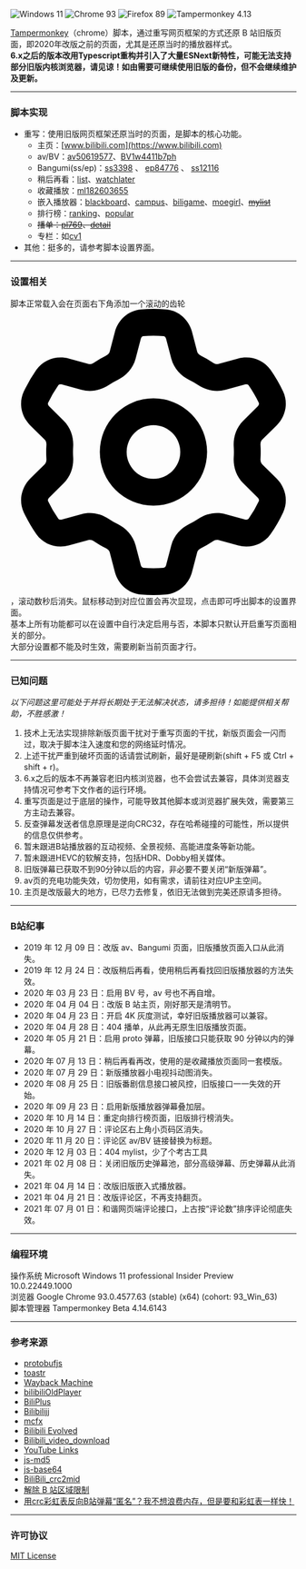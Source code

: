 ![Windows 11](https://img.shields.io/badge/Microsoft_Windows_11-pass-green.svg?longCache=true) ![Chrome 93](https://img.shields.io/badge/Google_Chrome_91-pass-green.svg?longCache=true) ![Firefox 89](https://img.shields.io/badge/Mozilla_Firefox_89-pass-green.svg?longCache=true) ![Tampermonkey 4.13](https://img.shields.io/badge/Tampermonkey_4.14-pass-green.svg?longCache=true)

[Tampermonkey](https://www.tampermonkey.net/)（chrome）脚本，通过重写网页框架的方式还原 B 站旧版页面，即2020年改版之前的页面，尤其是还原当时的播放器样式。  
**6.x之后的版本改用Typescript重构并引入了大量ESNext新特性，可能无法支持部分旧版内核浏览器，请见谅！如由需要可继续使用旧版的备份，但不会继续维护及更新。**

---
### 脚本实现
- 重写：使用旧版网页框架还原当时的页面，是脚本的核心功能。
   - 主页：[www.bilibili.com](https://www.bilibili.com)
   - av/BV：[av50619577](https://www.bilibili.com/video/av50619577 "Brambly Boundaries")、[BV1w4411b7ph](https://www.bilibili.com/video/BV1w4411b7ph "Brambly Boundaries")
   - Bangumi(ss/ep)：[ss3398](https://www.bilibili.com/bangumi/play/ss3398 "冰菓") 、 [ep84776](https://www.bilibili.com/bangumi/play/ep84776 "深具传统的古典文学部之重生") 、 [ss12116](https://www.bilibili.com/bangumi/play/ss12116/ "声之形")
   - 稍后再看：[list](https://www.bilibili.com/watchlater/#/list "播放列表")、[watchlater](https://www.bilibili.com/medialist/play/watchlater "播放全部")
   - 收藏播放：[ml182603655](https://www.bilibili.com/medialist/play/ml182603655 "bilibili moe 2018 日本动画场应援")
   - 嵌入播放器：[blackboard](https://www.bilibili.com/blackboard/topic/activity-2020bangumiQ1_web.html "bilibili 2020 一月新番导视")、[campus](https://campus.bilibili.com/index.html "哔哩哔哩校园招聘")、[biligame](https://www.biligame.com/detail/?id=101644 "魔法纪录  魔法少女小圆外传")、[moegirl](https://zh.moegirl.org/%E4%B8%9C%E6%96%B9M-1%E6%BC%AB%E6%89%8D "东方M-1漫才")、~~[mylist](https://www.bilibili.com/mylist8 "缘之空")~~
   - 排行榜：[ranking](https://www.bilibili.com/ranking)、[popular](https://www.bilibili.com/v/popular)
   - ~~播单：[pl769](https://www.bilibili.com/playlist/video/pl769 "bilibili moe 2018 日本动画场应援")、[detail](https://www.bilibili.com/playlist/detail/pl769 "bilibili moe 2018 日本动画场应援")~~
   - 专栏：如[cv1](https://www.bilibili.com/video/cv1)
- 其他：挺多的，请参考脚本设置界面。

---
### 设置相关
脚本正常载入会在页面右下角添加一个滚动的齿轮<svg viewBox="0 0 16 16"><path fill-rule="evenodd" d="M7.429 1.525a6.593 6.593 0 011.142 0c.036.003.108.036.137.146l.289 1.105c.147.56.55.967.997 1.189.174.086.341.183.501.29.417.278.97.423 1.53.27l1.102-.303c.11-.03.175.016.195.046.219.31.41.641.573.989.014.031.022.11-.059.19l-.815.806c-.411.406-.562.957-.53 1.456a4.588 4.588 0 010 .582c-.032.499.119 1.05.53 1.456l.815.806c.08.08.073.159.059.19a6.494 6.494 0 01-.573.99c-.02.029-.086.074-.195.045l-1.103-.303c-.559-.153-1.112-.008-1.529.27-.16.107-.327.204-.5.29-.449.222-.851.628-.998 1.189l-.289 1.105c-.029.11-.101.143-.137.146a6.613 6.613 0 01-1.142 0c-.036-.003-.108-.037-.137-.146l-.289-1.105c-.147-.56-.55-.967-.997-1.189a4.502 4.502 0 01-.501-.29c-.417-.278-.97-.423-1.53-.27l-1.102.303c-.11.03-.175-.016-.195-.046a6.492 6.492 0 01-.573-.989c-.014-.031-.022-.11.059-.19l.815-.806c.411-.406.562-.957.53-1.456a4.587 4.587 0 010-.582c.032-.499-.119-1.05-.53-1.456l-.815-.806c-.08-.08-.073-.159-.059-.19a6.44 6.44 0 01.573-.99c.02-.029.086-.075.195-.045l1.103.303c.559.153 1.112.008 1.529-.27.16-.107.327-.204.5-.29.449-.222.851-.628.998-1.189l.289-1.105c.029-.11.101-.143.137-.146zM8 0c-.236 0-.47.01-.701.03-.743.065-1.29.615-1.458 1.261l-.29 1.106c-.017.066-.078.158-.211.224a5.994 5.994 0 00-.668.386c-.123.082-.233.09-.3.071L3.27 2.776c-.644-.177-1.392.02-1.82.63a7.977 7.977 0 00-.704 1.217c-.315.675-.111 1.422.363 1.891l.815.806c.05.048.098.147.088.294a6.084 6.084 0 000 .772c.01.147-.038.246-.088.294l-.815.806c-.474.469-.678 1.216-.363 1.891.2.428.436.835.704 1.218.428.609 1.176.806 1.82.63l1.103-.303c.066-.019.176-.011.299.071.213.143.436.272.668.386.133.066.194.158.212.224l.289 1.106c.169.646.715 1.196 1.458 1.26a8.094 8.094 0 001.402 0c.743-.064 1.29-.614 1.458-1.26l.29-1.106c.017-.066.078-.158.211-.224a5.98 5.98 0 00.668-.386c.123-.082.233-.09.3-.071l1.102.302c.644.177 1.392-.02 1.82-.63.268-.382.505-.789.704-1.217.315-.675.111-1.422-.364-1.891l-.814-.806c-.05-.048-.098-.147-.088-.294a6.1 6.1 0 000-.772c-.01-.147.039-.246.088-.294l.814-.806c.475-.469.679-1.216.364-1.891a7.992 7.992 0 00-.704-1.218c-.428-.609-1.176-.806-1.82-.63l-1.103.303c-.066.019-.176.011-.299-.071a5.991 5.991 0 00-.668-.386c-.133-.066-.194-.158-.212-.224L10.16 1.29C9.99.645 9.444.095 8.701.031A8.094 8.094 0 008 0zm1.5 8a1.5 1.5 0 11-3 0 1.5 1.5 0 013 0zM11 8a3 3 0 11-6 0 3 3 0 016 0z"></svg>，滚动数秒后消失。鼠标移动到对应位置会再次显现，点击即可呼出脚本的设置界面。  
基本上所有功能都可以在设置中自行决定启用与否，本脚本只默认开启重写页面相关的部分。  
大部分设置都不能及时生效，需要刷新当前页面才行。

---
### 已知问题
_以下问题这里可能处于并将长期处于无法解决状态，请多担待！如能提供相关帮助，不胜感激！_
1. 技术上无法实现排除新版页面干扰对于重写页面的干扰，新版页面会一闪而过，取决于脚本注入速度和您的网络延时情况。  
2. 上述干扰严重到破坏页面的话请尝试刷新，最好是硬刷新(shift + F5 或 Ctrl + shift + r)。
3. 6.x之后的版本不再兼容老旧内核浏览器，也不会尝试去兼容，具体浏览器支持情况可参考下文作者的运行环境。
4. 重写页面是过于底层的操作，可能导致其他脚本或浏览器扩展失效，需要第三方主动去兼容。
5. 反查弹幕发送者信息原理是逆向CRC32，存在哈希碰撞的可能性，所以提供的信息仅供参考。
6. 暂未跟进B站播放器的互动视频、全景视频、高能进度条等新功能。
7. 暂未跟进HEVC的软解支持，包括HDR、Dobby相关媒体。
8. 旧版弹幕已获取不到90分钟以后的内容，非必要不要关闭“新版弹幕”。
9. av页的充电功能失效，切勿使用，如有需求，请前往对应UP主空间。
10. 主页是改版最大的地方，已尽力去修复，依旧无法做到完美还原请多担待。

---
### B站纪事
- 2019 年 12 月 09 日：改版 av、Bangumi 页面，旧版播放页面入口从此消失。
- 2019 年 12 月 24 日：改版稍后再看，使用稍后再看找回旧版播放器的方法失效。
- 2020 年 03 月 23 日：启用 BV 号，av 号也不再自增。
- 2020 年 04 月 04 日：改版 B 站主页，刚好那天是清明节。
- 2020 年 04 月 23 日：开启 4K 灰度测试，幸好旧版播放器可以兼容。
- 2020 年 04 月 28 日：404 播单，从此再无原生旧版播放页面。
- 2020 年 05 月 21 日：启用 proto 弹幕，旧版接口只能获取 90 分钟以内的弹幕。
- 2020 年 07 月 13 日：稍后再看再改，使用的是收藏播放页面同一套模版。
- 2020 年 07 月 29 日：新版播放器小电视抖动图消失。
- 2020 年 08 月 25 日：旧版番剧信息接口被风控，旧版接口一一失效的开始。
- 2020 年 09 月 23 日：启用新版播放器弹幕叠加层。
- 2020 年 10 月 14 日：重定向排行榜页面，旧版排行榜消失。
- 2020 年 10 月 27 日：评论区右上角小页码区消失。
- 2020 年 11 月 20 日：评论区 av/BV 链接替换为标题。
- 2020 年 12 月 03 日：404 mylist，少了个考古工具
- 2021 年 02 月 08 日：关闭旧版历史弹幕池，部分高级弹幕、历史弹幕从此消失。
- 2021 年 04 月 14 日：改版旧版嵌入式播放器。
- 2021 年 04 月 21 日：改版评论区，不再支持翻页。
- 2021 年 07 月 01 日：和谐网页端评论接口，上古按“评论数”排序评论彻底失效。

---
### 编程环境
操作系统    Microsoft Windows 11 professional Insider Preview 10.0.22449.1000  
浏览器      Google Chrome 93.0.4577.63 (stable) (x64) (cohort: 93_Win_63)  
脚本管理器  Tampermonkey Beta 4.14.6143

---
### 参考来源
- [protobufjs](https://github.com/protobufjs/protobuf.js)
- [toastr](https://github.com/CodeSeven/toastr/)
- [Wayback Machine](https://archive.org/web/)
- [bilibiliOldPlayer](https://github.com/indefined/UserScripts)
- [BiliPlus](https://www.biliplus.com/)
- [Bilibilijj](https://www.jijidown.com/)
- [mcfx](https://www.zhihu.com/question/381784377/answer/1099438784)
- [Bilibili Evolved](https://github.com/the1812/Bilibili-Evolved)
- [Bilibili_video_download](https://github.com/Henryhaohao/Bilibili_video_download)
- [YouTube Links](https://greasyfork.org/zh-CN/scripts/5566)
- [js-md5](https://github.com/emn178/js-md5)
- [js-base64](https://github.com/dankogai/js-base64)
- [BiliBili_crc2mid](https://github.com/esterTion/BiliBili_crc2mid)
- [解除 B 站区域限制](https://greasyfork.org/scripts/25718)
- [用crc彩虹表反向B站弹幕“匿名”？我不想浪费内存，但是要和彩虹表一样快！](https://moepus.oicp.net/2016/11/27/crccrack/)

--- 
### 许可协议
[MIT License](https://opensource.org/licenses/MIT)